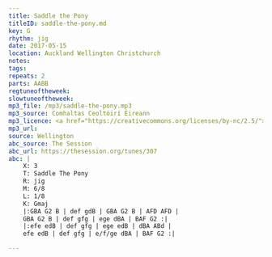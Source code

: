 ```yaml
---
title: Saddle the Pony
titleID: saddle-the-pony.md
key: G
rhythm: jig
date: 2017-05-15
location: Auckland Wellington Christchurch
notes:
tags:
repeats: 2 
parts: AABB 
regtuneoftheweek:
slowtuneoftheweek:
mp3_file: /mp3/saddle-the-pony.mp3
mp3_source: Comhaltas Ceoltóirí Éireann
mp3_licence: <a href="https://creativecommons.org/licenses/by-nc/2.5/">CC-BY-NC-2.5</a>
mp3_url:
source: Wellington
abc_source: The Session
abc_url: https://thesession.org/tunes/307
abc: |
    X: 3
    T: Saddle The Pony
    R: jig
    M: 6/8
    L: 1/8
    K: Gmaj
    |:GBA G2 B | def gdB | GBA G2 B | AFD AFD |
    GBA G2 B | def gfg | ege dBA | BAF G2 :|
    |:efe edB | def gfg | ege edB | dBA ABd |
    efe edB | def gfg | e/f/ge dBA | BAF G2 :|

---
```

